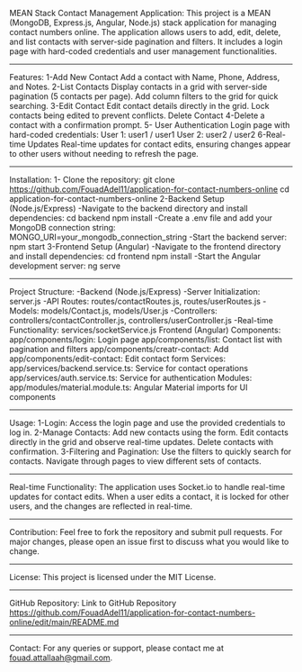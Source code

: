 
MEAN Stack Contact Management Application:
  This project is a MEAN (MongoDB, Express.js, Angular, Node.js) stack application for managing contact numbers online. The application 
  allows users to add, edit, delete, and list contacts with server-side pagination and filters. It includes a login page with hard-coded 
  credentials and user management functionalities.
****************************************************************
Features:
1-Add New Contact
  Add a contact with Name, Phone, Address, and Notes.
2-List Contacts
  Display contacts in a grid with server-side pagination (5 contacts per page).
  Add column filters to the grid for quick searching.
3-Edit Contact
  Edit contact details directly in the grid.
  Lock contacts being edited to prevent conflicts.
  Delete Contact
4-Delete a contact with a confirmation prompt.
5- User Authentication
  Login page with hard-coded credentials:
    User 1: user1 / user1
    User 2: user2 / user2
6-Real-time Updates
  Real-time updates for contact edits, ensuring changes appear to other users without needing to refresh the    page.

  **********************************************************************
  Installation:
    1-  Clone the repository:
      git clone https://github.com/FouadAdel11/application-for-contact-numbers-online
      cd application-for-contact-numbers-online
    2-Backend Setup (Node.js/Express)
      -Navigate to the backend directory and install dependencies:
        cd backend
        npm install
      -Create a .env file and add your MongoDB connection string:
        MONGO_URI=your_mongodb_connection_string
      -Start the backend server:
        npm start
    3-Frontend Setup (Angular)
    -Navigate to the frontend directory and install dependencies:
      cd frontend
      npm install
    -Start the Angular development server:
      ng serve
********************************************************************
Project Structure:
  -Backend (Node.js/Express)
  -Server Initialization: server.js
  -API Routes: routes/contactRoutes.js, routes/userRoutes.js
  -Models: models/Contact.js, models/User.js
  -Controllers: controllers/contactController.js, controllers/userController.js
  -Real-time Functionality: services/socketService.js
Frontend (Angular)
  Components:
    app/components/login: Login page
    app/components/list: Contact list with pagination and filters
    app/components/creatr-contact: Add
    app/components/edit-contact: Edit contact form
  Services:
    app/services/backend.service.ts: Service for contact operations
    app/services/auth.service.ts: Service for authentication
Modules:
  app/modules/material.module.ts: Angular Material imports for UI components
************************************************
Usage:
  1-Login:
    Access the login page and use the provided credentials to log in.
  2-Manage Contacts:
    Add new contacts using the form.
    Edit contacts directly in the grid and observe real-time updates.
    Delete contacts with confirmation.
  3-Filtering and Pagination:
    Use the filters to quickly search for contacts.
    Navigate through pages to view different sets of contacts.
**************************************************************
Real-time Functionality:
  The application uses Socket.io to handle real-time updates for contact edits. When a user edits a contact, it is locked for other   
  users, and the changes are reflected in real-time.
  *******************************************************************
Contribution:
  Feel free to fork the repository and submit pull requests. For major changes, please open an issue first to discuss what you would 
  like to change.
*********************************************************
License:
  This project is licensed under the MIT License.
****************************************************************
GitHub Repository:
  Link to GitHub Repository https://github.com/FouadAdel11/application-for-contact-numbers-online/edit/main/README.md
******************************************
Contact:
  For any queries or support, please contact me at fouad.attallaah@gmail.com.
 
